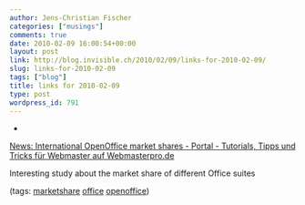 ```yaml
---
author: Jens-Christian Fischer
categories: ["musings"]
comments: true
date: 2010-02-09 16:00:54+00:00
layout: post
link: http://blog.invisible.ch/2010/02/09/links-for-2010-02-09/
slug: links-for-2010-02-09
tags: ["blog"]
title: links for 2010-02-09
type: post
wordpress_id: 791
---
```


  * 
                

[News: International OpenOffice market shares - Portal - Tutorials, Tipps und Tricks für Webmaster auf Webmasterpro.de](http://www.webmasterpro.de/portal/news/2010/02/05/international-openoffice-market-shares.html)


                

Interesting study about the market share of different Office suites


                

(tags: [marketshare](http://delicious.com/jaycee/marketshare) [office](http://delicious.com/jaycee/office) [openoffice](http://delicious.com/jaycee/openoffice))


            
